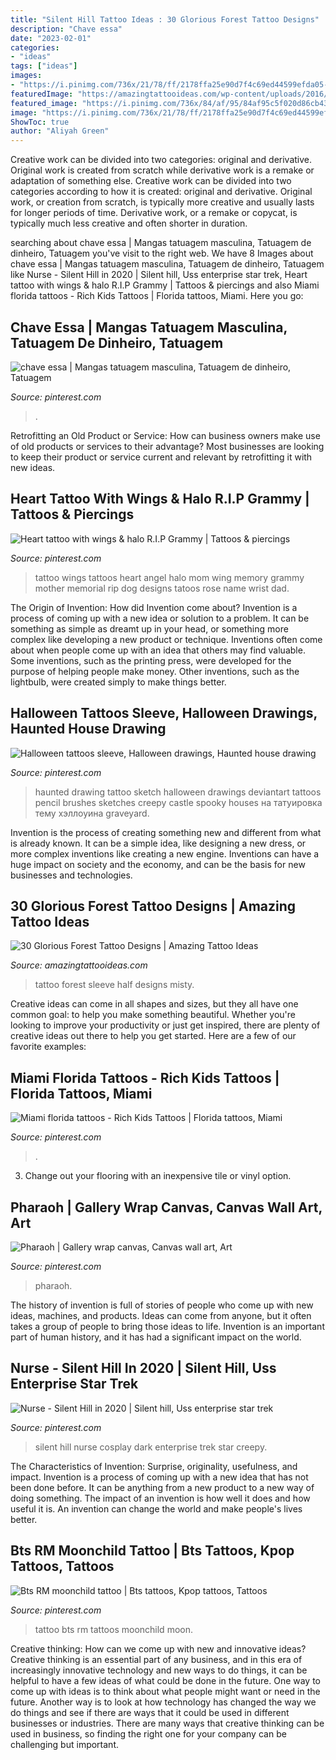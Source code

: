 ```yaml
---
title: "Silent Hill Tattoo Ideas : 30 Glorious Forest Tattoo Designs"
description: "Chave essa"
date: "2023-02-01"
categories:
- "ideas"
tags: ["ideas"]
images:
- "https://i.pinimg.com/736x/21/78/ff/2178ffa25e90d7f4c69ed44599efda05--halloween-tattoo-haunted-house-drawing.jpg"
featuredImage: "https://amazingtattooideas.com/wp-content/uploads/2016/10/Misty-Forest-Half-Sleeve-Tattoo.jpg"
featured_image: "https://i.pinimg.com/736x/84/af/95/84af95c5f020d86cb43890d611a7528e.jpg"
image: "https://i.pinimg.com/736x/21/78/ff/2178ffa25e90d7f4c69ed44599efda05--halloween-tattoo-haunted-house-drawing.jpg"
ShowToc: true
author: "Aliyah Green"
---
```



Creative work can be divided into two categories: original and derivative. Original work is created from scratch while derivative work is a remake or adaptation of something else.
Creative work can be divided into two categories according to how it is created: original and derivative. Original work, or creation from scratch, is typically more creative and usually lasts for longer periods of time. Derivative work, or a remake or copycat, is typically much less creative and often shorter in duration.

	

		
searching about chave essa | Mangas tatuagem masculina, Tatuagem de dinheiro, Tatuagem you've visit to the right web. We have 8 Images about chave essa | Mangas tatuagem masculina, Tatuagem de dinheiro, Tatuagem like Nurse - Silent Hill in 2020 | Silent hill, Uss enterprise star trek, Heart tattoo with wings &amp; halo R.I.P Grammy | Tattoos &amp; piercings and also Miami florida tattoos - Rich Kids Tattoos | Florida tattoos, Miami. Here you go:
		
    
## Chave Essa | Mangas Tatuagem Masculina, Tatuagem De Dinheiro, Tatuagem

<img loading=lazy src="https://i.pinimg.com/736x/eb/b4/78/ebb4780aa6362b489eea14b9f7f712a0--tattoo.jpg" onerror="this.onerror=null;this.src='https://tse2.mm.bing.net/th?id=OIP.TACtqOaS3qpu-9bBIHg37gHaIa&amp;pid=15.1';" alt="chave essa | Mangas tatuagem masculina, Tatuagem de dinheiro, Tatuagem">

_Source: pinterest.com_

>. 

	

Retrofitting an Old Product or Service: How can business owners make use of old products or services to their advantage?
Most businesses are looking to keep their product or service current and relevant by retrofitting it with new ideas.

    
## Heart Tattoo With Wings &amp; Halo R.I.P Grammy | Tattoos &amp; Piercings

<img loading=lazy src="https://i.pinimg.com/736x/a4/c8/39/a4c8391667619435de879484b7e73ba1--memory-tattoos-dog-tattoos.jpg?b=t" onerror="this.onerror=null;this.src='https://tse2.mm.bing.net/th?id=OIP.TOMtQko-jSD-7JPqTXlB-AHaJ4&amp;pid=15.1';" alt="Heart tattoo with wings &amp; halo R.I.P Grammy | Tattoos &amp; piercings">

_Source: pinterest.com_

>tattoo wings tattoos heart angel halo mom wing memory grammy mother memorial rip dog designs tatoos rose name wrist dad. 

	

The Origin of Invention: How did Invention come about?
Invention is a process of coming up with a new idea or solution to a problem. It can be something as simple as dreamt up in your head, or something more complex like developing a new product or technique. Inventions often come about when people come up with an idea that others may find valuable. Some inventions, such as the printing press, were developed for the purpose of helping people make money. Other inventions, such as the lightbulb, were created simply to make things better.

    
## Halloween Tattoos Sleeve, Halloween Drawings, Haunted House Drawing

<img loading=lazy src="https://i.pinimg.com/736x/21/78/ff/2178ffa25e90d7f4c69ed44599efda05--halloween-tattoo-haunted-house-drawing.jpg" onerror="this.onerror=null;this.src='https://tse4.mm.bing.net/th?id=OIP.4cZUw3uynMOSnITfJ-rSKgHaKG&amp;pid=15.1';" alt="Halloween tattoos sleeve, Halloween drawings, Haunted house drawing">

_Source: pinterest.com_

>haunted drawing tattoo sketch halloween drawings deviantart tattoos pencil brushes sketches creepy castle spooky houses на татуировка тему хэллоуина graveyard. 

	

Invention is the process of creating something new and different from what is already known. It can be a simple idea, like designing a new dress, or more complex inventions like creating a new engine. Inventions can have a huge impact on society and the economy, and can be the basis for new businesses and technologies.

    
## 30 Glorious Forest Tattoo Designs | Amazing Tattoo Ideas

<img loading=lazy src="https://amazingtattooideas.com/wp-content/uploads/2016/10/Misty-Forest-Half-Sleeve-Tattoo.jpg" onerror="this.onerror=null;this.src='https://tse1.mm.bing.net/th?id=OIP.upZrjDIWXNYOW-9seGqhegHaHa&amp;pid=15.1';" alt="30 Glorious Forest Tattoo Designs | Amazing Tattoo Ideas">

_Source: amazingtattooideas.com_

>tattoo forest sleeve half designs misty. 

	

Creative ideas can come in all shapes and sizes, but they all have one common goal: to help you make something beautiful. Whether you're looking to improve your productivity or just get inspired, there are plenty of creative ideas out there to help you get started. Here are a few of our favorite examples: 

    
## Miami Florida Tattoos - Rich Kids Tattoos | Florida Tattoos, Miami

<img loading=lazy src="https://i.pinimg.com/736x/40/a0/46/40a046552d1407e6367dec76982178bf.jpg" onerror="this.onerror=null;this.src='https://tse2.mm.bing.net/th?id=OIP.0UmkDO3ee2vdlJ_5A0gY_gHaJN&amp;pid=15.1';" alt="Miami florida tattoos - Rich Kids Tattoos | Florida tattoos, Miami">

_Source: pinterest.com_

>. 

	

3. Change out your flooring with an inexpensive tile or vinyl option.

    
## Pharaoh | Gallery Wrap Canvas, Canvas Wall Art, Art

<img loading=lazy src="https://i.pinimg.com/736x/84/af/95/84af95c5f020d86cb43890d611a7528e.jpg" onerror="this.onerror=null;this.src='https://tse4.mm.bing.net/th?id=OIP.v1R_RE6PBOfWnGMKRA987gHaHa&amp;pid=15.1';" alt="Pharaoh | Gallery wrap canvas, Canvas wall art, Art">

_Source: pinterest.com_

>pharaoh. 

	

The history of invention is full of stories of people who come up with new ideas, machines, and products. Ideas can come from anyone, but it often takes a group of people to bring those ideas to life. Invention is an important part of human history, and it has had a significant impact on the world.

    
## Nurse - Silent Hill In 2020 | Silent Hill, Uss Enterprise Star Trek

<img loading=lazy src="https://i.pinimg.com/736x/9d/20/e6/9d20e65e3dd11658d976bc1f5bdc7633.jpg" onerror="this.onerror=null;this.src='https://tse1.mm.bing.net/th?id=OIP.o-FRtnjy9c280qBhd3j74QHaKf&amp;pid=15.1';" alt="Nurse - Silent Hill in 2020 | Silent hill, Uss enterprise star trek">

_Source: pinterest.com_

>silent hill nurse cosplay dark enterprise trek star creepy. 

	

The Characteristics of Invention: Surprise, originality, usefulness, and impact.
Invention is a process of coming up with a new idea that has not been done before. It can be anything from a new product to a new way of doing something. The impact of an invention is how well it does and how useful it is. An invention can change the world and make people's lives better.

    
## Bts RM Moonchild Tattoo | Bts Tattoos, Kpop Tattoos, Tattoos

<img loading=lazy src="https://i.pinimg.com/736x/10/ab/b6/10abb654f6fa2585117c16951f9347e0.jpg" onerror="this.onerror=null;this.src='https://tse3.mm.bing.net/th?id=OIP.2MA13uDln-_N748IrMhymAHaIr&amp;pid=15.1';" alt="Bts RM moonchild tattoo | Bts tattoos, Kpop tattoos, Tattoos">

_Source: pinterest.com_

>tattoo bts rm tattoos moonchild moon. 

	

Creative thinking: How can we come up with new and innovative ideas?
Creative thinking is an essential part of any business, and in this era of increasingly innovative technology and new ways to do things, it can be helpful to have a few ideas of what could be done in the future. One way to come up with ideas is to think about what people might want or need in the future. Another way is to look at how technology has changed the way we do things and see if there are ways that it could be used in different businesses or industries. There are many ways that creative thinking can be used in business, so finding the right one for your company can be challenging but important.

